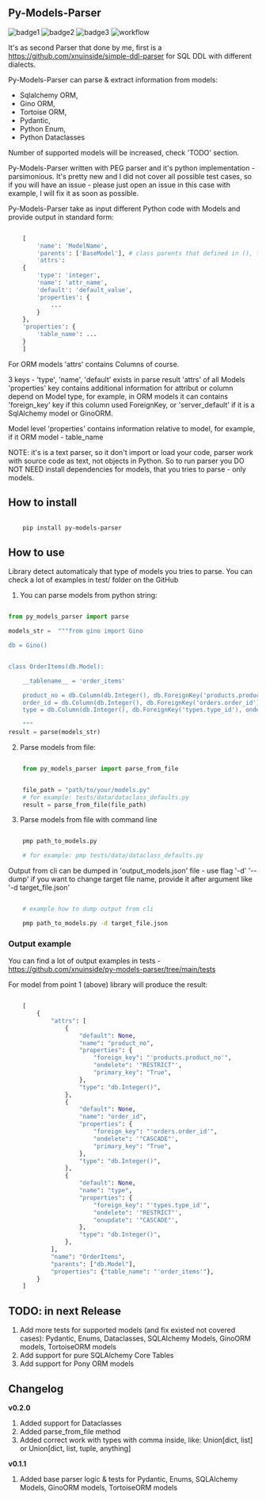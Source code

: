 ## Py-Models-Parser

![badge1](https://img.shields.io/pypi/v/py-models-parser) ![badge2](https://img.shields.io/pypi/l/py-models-parser) ![badge3](https://img.shields.io/pypi/pyversions/py-models-parser) ![workflow](https://github.com/xnuinside/py-models-parser/actions/workflows/main.yml/badge.svg)


It's as second Parser that done by me, first is a https://github.com/xnuinside/simple-ddl-parser for SQL DDL with different dialects.

Py-Models-Parser can parse & extract information from models:

- Sqlalchemy ORM,
- Gino ORM,
- Tortoise ORM,
- Pydantic,
- Python Enum,
- Python Dataclasses

Number of supported models will be increased, check 'TODO' section.

Py-Models-Parser written with PEG parser and it's python implementation - parsimonious. It's pretty new and I did not cover all possible test cases, so if you will have an issue  - please just open an issue in this case with example, I will fix it as soon as possible.

Py-Models-Parser take as input different Python code with Models and provide output in standard form:

```python

    [
        'name': 'ModelName',
        'parents': ['BaseModel'], # class parents that defined in (), for example: `class MaterialType(str, Enum):` parents - str, Enum
        'attrs':
    {
        'type': 'integer',
        'name': 'attr_name',
        'default': 'default_value',
        'properties': {
            ...
        }
    },
    'properties': {
        'table_name': ...
    }
    ]
```

For ORM models 'attrs' contains Columns of course.

3 keys - 'type', 'name', 'default' exists in parse result 'attrs' of all Models
'properties' key contains additional information for attribut or column depend on Model type, for example, in ORM models it can contains 'foreign_key' key if this column used ForeignKey, or 'server_default' if it is a SqlAlchemy model or GinoORM.

Model level 'properties' contains information relative to model, for example, if it ORM model - table_name

NOTE: it's is a text parser, so it don't import or load your code, parser work with source code as text, not objects in Python. So to run parser you DO NOT NEED install dependencies for models, that you tries to parse - only models.

## How to install

```bash

    pip install py-models-parser

```

## How to use

Library detect automaticaly that type of models you tries to parse. You can check a lot of examples in test/ folder on the GitHub

1. You can parse models from python string:

```python

from py_models_parser import parse

models_str =  """from gino import Gino

db = Gino()


class OrderItems(db.Model):

    __tablename__ = 'order_items'

    product_no = db.Column(db.Integer(), db.ForeignKey('products.product_no'), ondelete="RESTRICT", primary_key=True)
    order_id = db.Column(db.Integer(), db.ForeignKey('orders.order_id'), ondelete="CASCADE", primary_key=True)
    type = db.Column(db.Integer(), db.ForeignKey('types.type_id'), ondelete="RESTRICT", onupdate="CASCADE")
    
    """
result = parse(models_str)

```

2. Parse models from file:

```python

    from py_models_parser import parse_from_file


    file_path = "path/to/your/models.py"
    # for example: tests/data/dataclass_defaults.py
    result = parse_from_file(file_path)
```

3. Parse models from file with command line

```bash

    pmp path_to_models.py 

    # for example: pmp tests/data/dataclass_defaults.py

```

Output from cli can be dumped in 'output_models.json' file - use flag '-d' '--dump' if you want to change target file name, provide it after argument like '-d target_file.json'

```bash

    # example how to dump output from cli

    pmp path_to_models.py -d target_file.json

```

### Output example

You can find a lot of output examples in tests - https://github.com/xnuinside/py-models-parser/tree/main/tests

For model from point 1 (above) library will produce the result:

```python

    [
        {
            "attrs": [
                {
                    "default": None,
                    "name": "product_no",
                    "properties": {
                        "foreign_key": "'products.product_no'",
                        "ondelete": '"RESTRICT"',
                        "primary_key": "True",
                    },
                    "type": "db.Integer()",
                },
                {
                    "default": None,
                    "name": "order_id",
                    "properties": {
                        "foreign_key": "'orders.order_id'",
                        "ondelete": '"CASCADE"',
                        "primary_key": "True",
                    },
                    "type": "db.Integer()",
                },
                {
                    "default": None,
                    "name": "type",
                    "properties": {
                        "foreign_key": "'types.type_id'",
                        "ondelete": '"RESTRICT"',
                        "onupdate": '"CASCADE"',
                    },
                    "type": "db.Integer()",
                },
            ],
            "name": "OrderItems",
            "parents": ["db.Model"],
            "properties": {"table_name": "'order_items'"},
        }
    ]
```

## TODO: in next Release

1. Add more tests for supported models (and fix existed not covered cases): Pydantic, Enums, Dataclasses, SQLAlchemy Models, GinoORM models, TortoiseORM models
2. Add support for pure SQLAlchemy Core Tables
3. Add support for Pony ORM models

## Changelog
**v0.2.0**
1. Added support for Dataclasses
2. Added parse_from_file method
3. Added correct work with types with comma inside, like: Union[dict, list] or Union[dict, list, tuple, anything]

**v0.1.1**
1. Added base parser logic & tests for Pydantic, Enums, SQLAlchemy Models, GinoORM models, TortoiseORM models 
